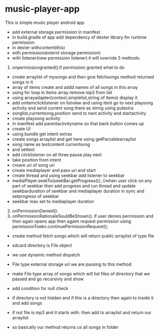 # music-player-app
This is simple music player android app

















- add external storage permission in manifest
- in build.gradle of app add dependency of dexter library for runtime permission
- in dexter withcontent(this)
- with permission(externl storage permission)
- with listener(new permission listener) it will override 3 methods.
1. onpermissiongranted():if permission granted what to do
- create arraylist of mysongs and then give fetchsongs method returned songs in it
- array of items create and addd names of all songs in this array
- using for loop in items array remove mp3 from list
- using arrayadapter(context,simplelist,string of items) display it
- add onitemclicklistener on listview and using itent go to next playsong activity and send current song there as string using putextra
- songlist,currentsong,position send to next activity and startactivity
- create playsong activity
- in manifest add parentactivityname so that back button comes up
- create UI
- using bundle get intent extras
- create songs arraylist and get here using getParceblearraylist
- song name as textcontent currentsong
- and settext
- add clicklistener on all three pause play next
- take position from intent
- creare uri of song uri
- create mediaplayer and pass uri and start
- create thread and using seekbar add listener to seekbar
- mediaPlayer.seekTo(seekBar.getProgress());
                //when user click on any part of seekbar then add progress and run thread and update seekbarduration of seekbar
and mediaplayer duration in sync and setprogress of seekbar
- seekbar max set to mediaplayer duration
2. onPermissionDenied():
3. onPermissionRationaleSouldBeShown(): if user denies permission and then again opens app then agaim request permission using permissionToekn.continuePermissionRequest();

- create method fetch songs which will return public arraylist of type file
- sdcard directory is File object
- we use dynamic method dispatch
- File type external storage url we are passing to this method

- make File type array of songs which will list files of directory that we passed and go recursivly and show
- add condition for null check
- if directory is not hidden and if this is a directory then again to inside it and add songs
- if not file is mp3 and it starts with. then add to arraylist and return our arraylist
- so basically our method returns us all songs in folder
